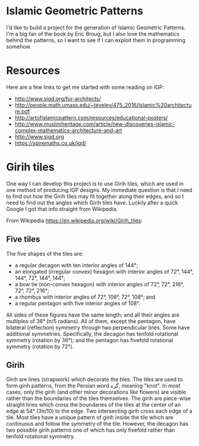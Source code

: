 # Islamic Geometric Patterns

I'd like to build a project for the generation of Islamic Geometric Patterns. I'm a big fan of the book by Eric Broug, but I also love the mathematics behind the patterns, so I want to see if I can exploit them in programming somehow. 

# Resources

Here are a few links to get me started with some reading on IGP: 
* http://www.sigd.org/for-architects/
* http://people.math.umass.edu/~tevelev/475_2016/Islamic%20architecture.pdf
* http://artofislamicpattern.com/resources/educational-posters/
* http://www.muslimheritage.com/article/new-discoveries-islamic-complex-mathematics-architecture-and-art
* http://www.sigd.org
* https://spiremaths.co.uk/igd/

# Girih tiles

One way I can develop this project is to use Girih tiles, which are used in one method of producing IGP designs. My immediate question is that I need to find out how the Girih tiles may fit together along their edges, and so I need to find out the angles which Girih tiles have. Luckily after a quick Google I got that info straight from Wikipedia. 


From Wikipedia https://en.wikipedia.org/wiki/Girih_tiles:
## Five tiles
The five shapes of the tiles are:

* a regular decagon with ten interior angles of 144°;
* an elongated (irregular convex) hexagon with interior angles of 72°, 144°, 144°, 72°, 144°, 144°;
* a bow tie (non-convex hexagon) with interior angles of 72°, 72°, 216°, 72°, 72°, 216°;
* a rhombus with interior angles of 72°, 108°, 72°, 108°; and
* a regular pentagon with five interior angles of 108°.

All sides of these figures have the same length; and all their angles are multiples of 36° (π/5 radians). All of them, except the pentagon, have bilateral (reflection) symmetry through two perpendicular lines. Some have additional symmetries. Specifically, the decagon has tenfold rotational symmetry (rotation by 36°); and the pentagon has fivefold rotational symmetry (rotation by 72°).

## Girih
Girih are lines (strapwork) which decorate the tiles. The tiles are used to form girih patterns, from the Persian word گره, meaning "knot". In most cases, only the girih (and other minor decorations like flowers) are visible rather than the boundaries of the tiles themselves. The girih are piece-wise straight lines which cross the boundaries of the tiles at the center of an edge at 54° (3π/10) to the edge. Two intersecting girih cross each edge of a tile. Most tiles have a unique pattern of girih inside the tile which are continuous and follow the symmetry of the tile. However, the decagon has two possible girih patterns one of which has only fivefold rather than tenfold rotational symmetry.
